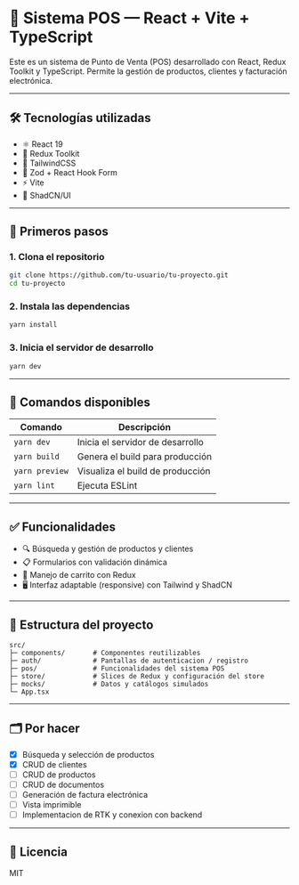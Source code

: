 # 🧾 Sistema POS — React + Vite + TypeScript

Este es un sistema de Punto de Venta (POS) desarrollado con React, Redux Toolkit y TypeScript. Permite la gestión de productos, clientes y facturación electrónica.

---

## 🛠️ Tecnologías utilizadas

- ⚛️ React 19
- 🧠 Redux Toolkit
- 🎨 TailwindCSS
- 🧪 Zod + React Hook Form
- ⚡ Vite
- 🧾 ShadCN/UI

---

## 🚀 Primeros pasos

### 1. Clona el repositorio

```bash
git clone https://github.com/tu-usuario/tu-proyecto.git
cd tu-proyecto
```

### 2. Instala las dependencias

```bash
yarn install
```

### 3. Inicia el servidor de desarrollo

```bash
yarn dev
```

---

## 🔧 Comandos disponibles

| Comando        | Descripción                          |
|----------------|--------------------------------------|
| `yarn dev`     | Inicia el servidor de desarrollo     |
| `yarn build`   | Genera el build para producción      |
| `yarn preview` | Visualiza el build de producción     |
| `yarn lint`    | Ejecuta ESLint                       |

---

## ✅ Funcionalidades

- 🔍 Búsqueda y gestión de productos y clientes
- 📋 Formularios con validación dinámica
- 💾 Manejo de carrito con Redux
- 🖥️ Interfaz adaptable (responsive) con Tailwind y ShadCN

---

## 📁 Estructura del proyecto

```
src/
├─ components/       # Componentes reutilizables
├─ auth/             # Pantallas de autenticacion / registro
├─ pos/              # Funcionalidades del sistema POS
├─ store/            # Slices de Redux y configuración del store
├─ mocks/            # Datos y catálogos simulados
└─ App.tsx
```

---

## 🗂️ Por hacer

- [x] Búsqueda y selección de productos
- [x] CRUD de clientes
- [ ] CRUD de productos
- [ ] CRUD de documentos
- [ ] Generación de factura electrónica
- [ ] Vista imprimible
- [ ] Implementacion de RTK y conexion con backend

---

## 📄 Licencia

MIT